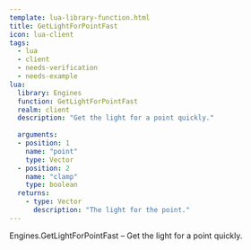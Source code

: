 ```yaml
---
template: lua-library-function.html
title: GetLightForPointFast
icon: lua-client
tags:
  - lua
  - client
  - needs-verification
  - needs-example
lua:
  library: Engines
  function: GetLightForPointFast
  realm: client
  description: "Get the light for a point quickly."
  
  arguments:
  - position: 1
    name: "point"
    type: Vector
  - position: 2
    name: "clamp"
    type: boolean
  returns:
    - type: Vector
      description: "The light for the point."
---
```


<div class="lua__search__keywords">
Engines.GetLightForPointFast &#x2013; Get the light for a point quickly.
</div>
